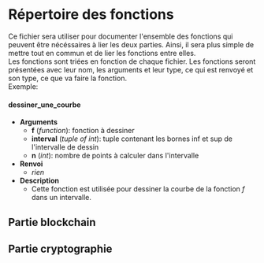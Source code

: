 # Répertoire des fonctions
Ce fichier sera utiliser pour documenter l'ensemble des fonctions qui peuvent être nécéssaires à lier les deux parties. Ainsi, il sera plus simple de mettre tout en commun et de lier les fonctions entre elles.  
Les fonctions sont triées en fonction de chaque fichier.
Les fonctions seront présentées avec leur nom, les arguments et leur type, ce qui est renvoyé et son type, ce que va faire la fonction.  
Exemple:
#### dessiner_une_courbe
* __Arguments__
    - __f__ (_function_): fonction à dessiner
    - __interval__ (_tuple of int_): tuple contenant les bornes inf et sup de l'intervalle de dessin
    - __n__ (_int_): nombre de points à calculer dans l'intervalle
* __Renvoi__
    - _rien_
* __Description__
    - Cette fonction est utilisée pour dessiner la courbe de la fonction _f_ dans un intervalle.


## Partie blockchain


## Partie cryptographie
